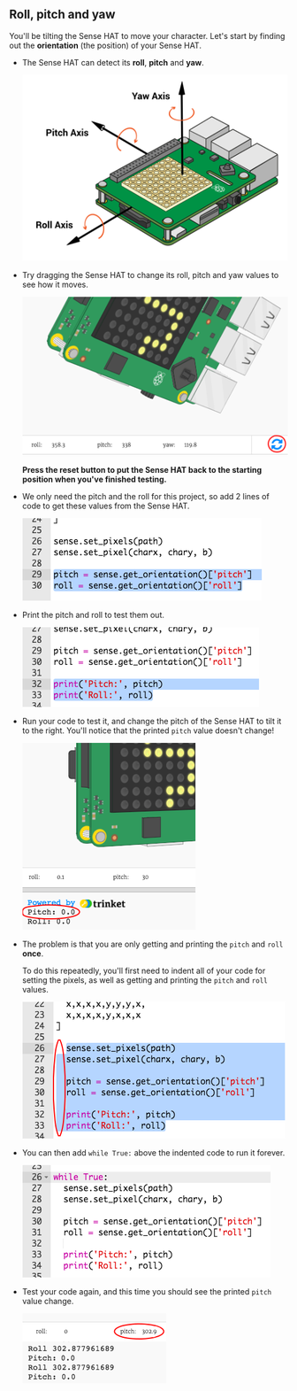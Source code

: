 ## Roll, pitch and yaw

You'll be tilting the Sense HAT to move your character. Let's start by finding out the **orientation** (the position) of your Sense HAT.

+ The Sense HAT can detect its **roll**, **pitch** and **yaw**.
    
    ![скріншот](images/tightrope-rpy.png)

+ Try dragging the Sense HAT to change its roll, pitch and yaw values to see how it moves.
    
    ![знімок екрану](images/tightrope-rpy-test.png)
    
    **Press the reset button to put the Sense HAT back to the starting position when you've finished testing.**

+ We only need the pitch and the roll for this project, so add 2 lines of code to get these values from the Sense HAT.
    
    ![скріншот](images/tightrope-roll-pitch.png)

+ Print the pitch and roll to test them out.
    
    ![скріншот](images/tightrope-roll-pitch-print.png)

+ Run your code to test it, and change the pitch of the Sense HAT to tilt it to the right. You'll notice that the printed `pitch` value doesn't change!
    
    ![знімок екрану](images/tightrope-pitch-test.png)

+ The problem is that you are only getting and printing the `pitch` and `roll` **once**.
    
    To do this repeatedly, you'll first need to indent all of your code for setting the pixels, as well as getting and printing the `pitch` and `roll` values.
    
    ![скріншот](images/tightrope-indent.png)

+ You can then add `while True:` above the indented code to run it forever.
    
    ![скріншот](images/tightrope-forever.png)

+ Test your code again, and this time you should see the printed `pitch` value change.
    
    ![скріншот](images/tightrope-pitch-test-fix.png)